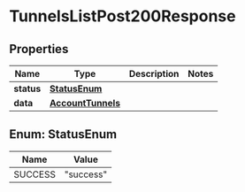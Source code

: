 

# TunnelsListPost200Response


## Properties

| Name | Type | Description | Notes |
|------------ | ------------- | ------------- | -------------|
|**status** | [**StatusEnum**](#StatusEnum) |  |  |
|**data** | [**AccountTunnels**](AccountTunnels.md) |  |  |



## Enum: StatusEnum

| Name | Value |
|---- | -----|
| SUCCESS | &quot;success&quot; |




